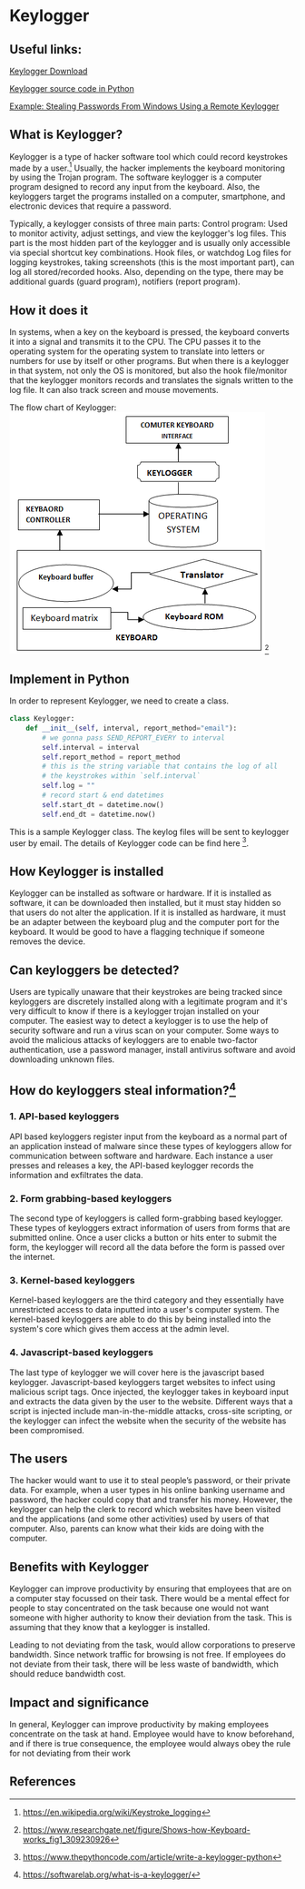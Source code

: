 # Keylogger
## Useful links:
[Keylogger Download](https://www.logixoft.com/index)

[Keylogger source code in Python](https://www.thepythoncode.com/article/write-a-keylogger-python)

[Example: Stealing Passwords From Windows Using a Remote Keylogger](https://www.youtube.com/watch?v=oM-kKk5RXeo)

## What is Keylogger?
Keylogger is a type of hacker software tool which could record keystrokes made by a user.[^1] Usually, the hacker implements the keyboard monitoring by using the Trojan program. The software keylogger is a computer program designed to record any input from the keyboard. Also, the keyloggers target the programs installed on a computer, smartphone, and electronic devices that require a password. 

Typically, a keylogger consists of three main parts: Control program: Used to monitor activity, adjust settings, and view the keylogger's log files. This part is the most hidden part of the keylogger and is usually only accessible via special shortcut key combinations. Hook files, or watchdog Log files for logging keystrokes, taking screenshots (this is the most important part), can log all stored/recorded hooks. Also, depending on the type, there may be additional guards (guard program), notifiers (report program). 

## How it does it
In systems, when a key on the keyboard is pressed, the keyboard converts it into a signal and transmits it to the CPU. The CPU passes it to the operating system for the operating system to translate into letters or numbers for use by itself or other programs. But when there is a keylogger in that system, not only the OS is monitored, but also the hook file/monitor that the keylogger monitors records and translates the signals written to the log file. It can also track screen and mouse movements.

The flow chart of Keylogger:
![alt text](https://github.com/Fashion-Man/ECE-9609-9069-Introduction-to-Hacking/blob/main/Shows-how-Keyboard-works.png)[^2]

## Implement in Python
In order to represent Keylogger, we need to create a class. 
```python
class Keylogger:
    def __init__(self, interval, report_method="email"):
        # we gonna pass SEND_REPORT_EVERY to interval
        self.interval = interval
        self.report_method = report_method
        # this is the string variable that contains the log of all 
        # the keystrokes within `self.interval`
        self.log = ""
        # record start & end datetimes
        self.start_dt = datetime.now()
        self.end_dt = datetime.now()
```
This is a sample Keylogger class. The keylog files will be sent to keylogger user by email. The details of Keylogger code can be find here [^4].


## How Keylogger is installed
Keylogger can be installed as software or hardware. If it is installed as software, it can be downloaded then installed, but it must stay hidden so that users do not alter the application. If it is installed as hardware, it must be an adapter between the keyboard plug and the computer port for the keyboard. It would be good to have a flagging technique if someone removes the device.

## Can keyloggers be detected?
Users are typically unaware that their keystrokes are being tracked since keyloggers are discretely installed along with a legitimate program and it's very difficult to know if there is a keylogger trojan installed on your computer. The easiest way to detect a keylogger is to use the help of security software and run a virus scan on your computer. Some ways to avoid the malicious attacks of keyloggers are to enable two-factor authentication, use a password manager, install antivirus software and avoid downloading unknown files.  

## How do keyloggers steal information?[^3]
### 1. API-based keyloggers
API based keyloggers register input from the keyboard as a normal part of an application instead of malware since these types of keyloggers allow for communication between software and hardware. Each instance a user presses and releases a key, the API-based keylogger records the information and exfiltrates the data. 

### 2. Form grabbing-based keyloggers
The second type of keyloggers is called form-grabbing based keylogger. These types of keyloggers extract information of users from forms that are submitted online. Once a user clicks a button or hits enter to submit the form, the keylogger will record all the data before the form is passed over the internet. 

### 3. Kernel-based keyloggers
Kernel-based keyloggers are the third category and they essentially have unrestricted access to data inputted into a user's computer system. The kernel-based keyloggers are able to do this by being installed into the system's core which gives them access at the admin level. 

### 4. Javascript-based keyloggers
The last type of keylogger we will cover here is the javascript based keylogger. Javascript-based keyloggers target websites to infect using malicious script tags. Once injected, the keylogger takes in keyboard input and extracts the data given by the user to the website. Different ways that a script is injected include man-in-the-middle attacks, cross-site scripting, or the keylogger can infect the website when the security of the website has been compromised. 

## The users
The hacker would want to use it to steal people’s password, or their private data. For example, when a user types in his online banking username and password, the hacker could copy that and transfer his money. However, the keylogger can help the clerk to record which websites have been visited and the applications (and some other activities) used by users of that computer. Also, parents can know what their kids are doing with the computer.

## Benefits with Keylogger
Keylogger can improve productivity by ensuring that employees that are on a computer stay focussed on their task. There would be a mental effect for people to stay concentrated on the task because one would not want someone with higher authority to know their deviation from the task. This is assuming that they know that a keylogger is installed.

Leading to not deviating from the task, would allow corporations to preserve bandwidth. Since network traffic for browsing is not free. If employees do not deviate from their task, there will be less waste of bandwidth, which should reduce bandwidth cost.

## Impact and significance
In general, Keylogger can improve productivity by making employees concentrate on the task at hand. Employee would have to know beforehand, and if there is true consequence, the employee would always obey the rule for not deviating from their work

## References
[^1]: https://en.wikipedia.org/wiki/Keystroke_logging
[^2]: https://www.researchgate.net/figure/Shows-how-Keyboard-works_fig1_309230926
[^3]: https://softwarelab.org/what-is-a-keylogger/
[^4]: https://www.thepythoncode.com/article/write-a-keylogger-python
